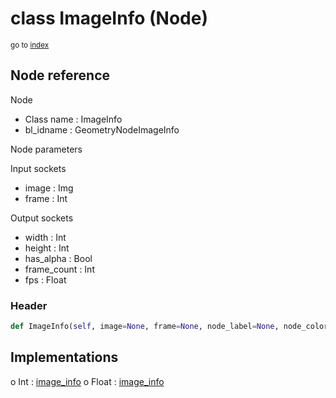 # class ImageInfo (Node)

<sub>go to [index](/docs/index.md)</sub>

## Node reference

Node
 - Class name : ImageInfo
 - bl_idname : GeometryNodeImageInfo

Node parameters

Input sockets
 - image : Img
 - frame : Int

Output sockets
 - width : Int
 - height : Int
 - has_alpha : Bool
 - frame_count : Int
 - fps : Float

### Header

``` python
def ImageInfo(self, image=None, frame=None, node_label=None, node_color=None):
```

## Implementations

o Int : [image_info](/docs/GeoNodes_classes/Int.md#image_info)
o Float : [image_info](/docs/GeoNodes_classes/Float.md#image_info)

